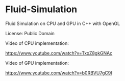 # Fluid-Simulation
Fluid Simulation on CPU and GPU in C++ with OpenGL

License: Public Domain

Video of CPU implementation:

https://www.youtube.com/watch?v=TxxZ8gkGNAc

Video of GPU implementation:

https://www.youtube.com/watch?v=b0RBVU7gC9I
